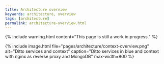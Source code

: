 ```yaml
---
title: Architecture overview
keywords: architecture, overview
tags: [architecture]
permalink: architecture-overview.html
---
```


{% include warning.html content="This page is still a work in progress." %}


{% include image.html file="pages/architecture/context-overview.png" alt="Ditto services and context" caption="Ditto services in blue and context with nginx as reverse proxy and MongoDB" max-width=800 %}
